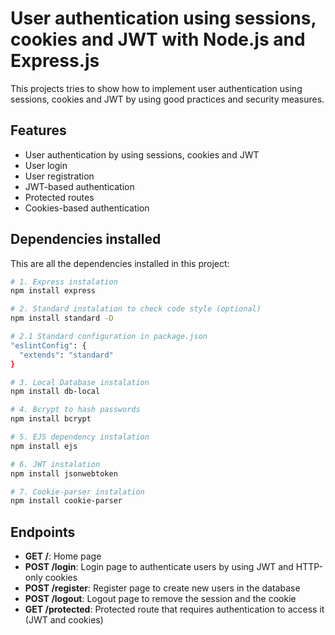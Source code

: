 # User authentication using sessions, cookies and JWT with Node.js and Express.js

This projects tries to show how to implement user authentication using sessions, cookies and JWT by using good practices and security measures.

## Features

- User authentication by using sessions, cookies and JWT
- User login
- User registration
- JWT-based authentication
- Protected routes
- Cookies-based authentication

## Dependencies installed

This are all the dependencies installed in this project:
```bash
# 1. Express instalation
npm install express

# 2. Standard instalation to check code style (optional)
npm install standard -D

# 2.1 Standard configuration in package.json
"eslintConfig": {
  "extends": "standard"
}

# 3. Local Database instalation
npm install db-local

# 4. Bcrypt to hash passwords
npm install bcrypt

# 5. EJS dependency instalation
npm install ejs

# 6. JWT instalation
npm install jsonwebtoken

# 7. Cookie-parser instalation
npm install cookie-parser

```

## Endpoints

- **GET /**: Home page
- **POST /login**: Login page to authenticate users by using JWT and HTTP-only cookies
- **POST /register**: Register page to create new users in the database
- **POST /logout**: Logout page to remove the session and the cookie
- **GET /protected**: Protected route that requires authentication to access it (JWT and cookies)
